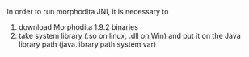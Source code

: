 In order to run morphodita JNI, it is necessary to
1) download Morphodita 1.9.2 binaries
2) take system library (.so on linux, .dll on Win) and put it on the Java library path (java.library.path system var)